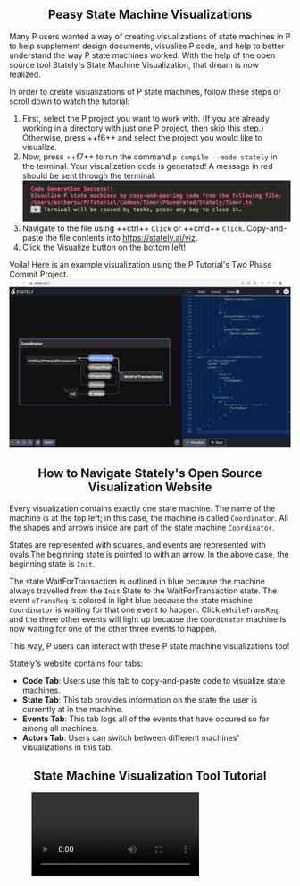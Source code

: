 <style>
  .md-typeset h1,
  .md-content__button {
    display: none;
  }
  
</style>

<div align="center">
  <h2>Peasy State Machine Visualizations</h2>
</div>

Many P users wanted a way of creating visualizations of state machines in P to help supplement design documents, visualize P code, and help to better understand the way P state machines worked. With the help of the open source tool Stately's State Machine Visualization, that dream is now realized.

In order to create visualizations of P state machines, follow these steps or scroll down to watch the tutorial:

1. First, select the P project you want to work with. (If you are already working in a directory with just one P project, then skip this step.) Otherwise, press ++f6++ and select the project you would like to visualize.
2. Now, press ++f7++ to run the command `p compile --mode stately` in the terminal. Your visualization code is generated! A message in red should be sent through the terminal.
   ![Syntax Highlighting](../images/code_generation_text.png)
3. Navigate to the file using ++ctrl++ `Click` or ++cmd++ `Click`. Copy-and-paste the file contents into https://stately.ai/viz.
4. Click the Visualize button on the bottom left!

Voila! Here is an example visualization using the P Tutorial's Two Phase Commit Project.
![Visualization](../images/visualization.png)

<div align="center">
  <h2>How to Navigate Stately's Open Source Visualization Website</h2>
</div>

Every visualization contains exactly one state machine. The name of the machine is at the top left; in this case, the machine is called `Coordinator`. All the shapes and arrows inside are part of the state machine `Coordinator`.

States are represented with squares, and events are represented with ovals.The beginning state is pointed to with an arrow. In the above case, the beginning state is `Init`.

The state WaitForTransaction is outlined in blue because the machine always travelled from the `Init` State to the WaitForTransaction state. The event `eTransReq` is colored in light blue because the state machine `Coordinator` is waiting for that one event to happen. Click `eWhileTransReq`, and the three other events will light up because the `Coordinator` machine is now waiting for one of the other three events to happen.

This way, P users can interact with these P state machine visualizations too!

Stately's website contains four tabs:

- **Code Tab**: Users use this tab to copy-and-paste code to visualize state machines.
- **State Tab**: This tab provides information on the state the user is currently at in the machine.
- **Events Tab**: This tab logs all of the events that have occured so far among all machines.
- **Actors Tab**: Users can switch between different machines' visualizations in this tab.

<div align="center">
  <h2>State Machine Visualization Tool Tutorial</h2>
</div>
<figure class="video_container">
  <video controls="true" allowfullscreen="true" >
    <source src="../../videos/visualization.mov" type="video/mp4">
  </video>
</figure>
